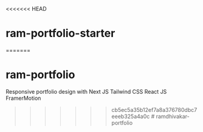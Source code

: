 <<<<<<< HEAD
# ram-portfolio-starter
=======
# ram-portfolio
Responsive portfolio design with Next JS Tailwind CSS React JS FramerMotion
>>>>>>> cb5ec5a35b12ef7a8a376780dbc7eeeb325a4a0c
#   r a m d h i v a k a r - p o r t f o l i o  
 